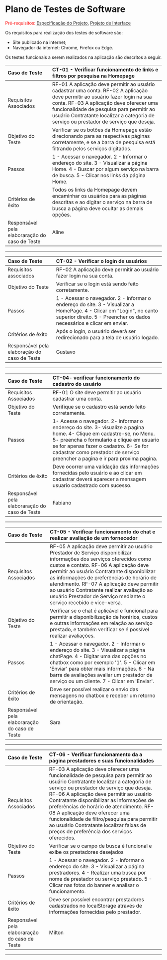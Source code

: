 # Plano de Testes de Software

<span style="color:red">Pré-requisitos: <a href="[documentos/02-Especificação do Projeto.md](https://github.com/ICEI-PUC-Minas-PMV-ADS/pmv-ads-2024-1-e1-proj-web-t09-pmv-ads-2024-1-e1-projservicein/blob/1e5cfed5451a502245729c91651895bbf5721d1f/documentos/02-Especifica%C3%A7%C3%A3o%20do%20Projeto.md)"> Especificação do Projeto</a></span>, <a href="https://github.com/ICEI-PUC-Minas-PMV-ADS/pmv-ads-2024-1-e1-proj-web-t09-pmv-ads-2024-1-e1-projservicein/blob/1e5cfed5451a502245729c91651895bbf5721d1f/documentos/04-Projeto%20de%20Interface.md"> Projeto de Interface</a>

Os requisitos para realização dos testes de software são:
<ul><li>Site publicado na internet;</li>
<li>Navegador da internet: Chrome, Firefox ou Edge.</li>
</ul>

Os testes funcionais a serem realizados na aplicação são descritos a seguir.

|Caso de Teste    | CT-01 - Verificar funcionamento de links e filtros por pesquisa na Homepage |
|:---|:---|
| Requisitos Associados | RF-01 A aplicação deve permitir ao usuário cadastrar uma conta. RF-02 A aplicação deve permitir ao usuário fazer login na sua conta. RF-03	A aplicação deve oferecer uma funcionalidade de pesquisa para permitir ao usuário Contratante localizar a categoria de serviço ou prestador de serviço que deseja.|
| Objetivo do Teste | Verificar se os botões da Homepage estão direcionando para as respectivas páginas corretamente, e se a barra de pesquisa está filtrando pelos serviços digitados.  |
| Passos |1 - Acessar o navegador. 2 - Informar o endereço do site. 3 - Visualizar a página Home. 4 - Buscar por algum serviço na barra de busca. 5 - Clicar nos links da página Home.
| Critérios de êxito | Todos os links da Homepage devem encaminhar os usuários para as páginas descritas e ao digitar o serviço na barra de busca a página deve ocultar as demais opções.  |
| Responsável pela elaboraração do caso de Teste | Aline |

<hr>

|Caso de Teste    | CT-02 - Verificar o login de usuários |
|:---|:---| 
| Requisitos associados | RF-02 A aplicação deve permitir ao usuário fazer login na sua conta.|
| Objetivo do Teste | Verificar se o login está sendo feito corretamente. |
| Passos |1 - Acessar o navegador.  2 - Informar o endereço do site. 3 - Visualizar a HomePage. 4 - Clicar em "Login", no canto superior direito. 5 - Preencher os dados necessários e clicar em enviar. |
| Critérios de êxito | Após o login, o usuário deverá ser redirecionado para a tela de usuário logado. |
|Responsável pela elaboração do caso de Teste | Gustavo |

<hr>

|Caso de Teste    | CT-04- verificar funcionamento do cadastro do usuário |
|:---|:---|
| Requisitos Associados | RF-01 O site deve permitir ao usuário cadastrar uma conta. |
| Objetivo do Teste | Verifique se o cadastro está sendo feito corretamente. |
| Passos | 1- Acesse o navegador. 2- informar o endereço do site. 3- visualize a pagina home. 4- Clique em cadastre-se, no Menu. 5- preencha o formulario e clique em usuario se for apenas fazer o cadastro. 6- Se for cadastrar como prestador de serviço preencher a pagina e ir para proxima pagina. |
| Critérios de êxito | Deve ocorrer uma validação das informações fornecidas pelo usuário e ao clicar em cadastrar deverá aparecer a mensagem usuario cadastrado com sucesso.  |
| Responsável pela elaboraração do caso de Teste | Fabiano|

<hr>

|Caso de Teste    | CT-05 - Verificar funcionamento do chat e realizar avaliação de um fornecedor |
|:---|:---|
| Requisitos Associados | RF-05  A aplicação deve permitir ao usuário Prestador de Serviço disponibilizar informações dos serviços oferecidos como custos e contato. RF-06	A aplicação deve permitir ao usuário Contratante disponibilizar as informações de preferências de horário de atendimento. RF-07 A aplicação deve permitir ao usuário Contratante realizar avaliação ao usuário Prestador de Serviço mediante o serviço recebido e vice-versa.|
| Objetivo do Teste | Verificar se o chat é aplicável e funcional para permitir a disponibilização de horários, custos e outras informações em relação ao serviço prestado, e também verificar se é possível realizar avaliações.  |
| Passos |1 - Acessar o navegador. 2 - Informar o endereço do site. 3 - Visualizar a página chatPage. 4 - Digitar uma das opções no chatbox como por exemplo '1'. 5 - Clicar em 'Enviar' para obter mais informações. 6 - Na barra de avaliações avaliar um prestador de serviço ou um cliente. 7 - Clicar em 'Enviar'.
| Critérios de êxito | Deve ser possível realizar o envio das mensagens no chatbox e receber um retorno de orientação.  |
| Responsável pela elaboraração do caso de Teste | Sara |

 <hr> 

|Caso de Teste    | CT-06 - Verificar funcionamento da a página prestadores e suas funcionalidades |
|:---|:---|
| Requisitos Associados | RF-03 A aplicação deve oferecer uma funcionalidade de pesquisa para permitir ao usuário Contratante localizar a categoria de serviço ou prestador de serviço que deseja. RF-06 A aplicação deve permitir ao usuário Contratante disponibilizar as informações de preferências de horário de atendimento. RF-08 A aplicação deve oferecer uma funcionalidade de filtro/pesquisa para permitir ao usuário Contratante localizar faixas de preços de preferência dos serviços oferecidos.|
| Objetivo do Teste | Verificar se o campo de busca é funcional e exibe os prestadores desejados  |
| Passos |1 - Acessar o navegador. 2 - Informar o endereço do site. 3 - Visualizar a página prestradores. 4 - Realizar uma busca por nome de prestador ou serviço prestado. 5 - Clicar nas fotos do banner e analisar o funcionamento.
| Critérios de êxito | Deve ser possível encontrar prestadores cadastrados no localStorage através de informações fornecidas pelo prestador. |
| Responsável pela elaboraração do caso de Teste | Milton |

 <hr> 

